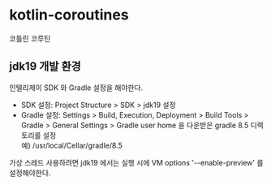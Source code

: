 # kotlin-coroutines
코틀린 코루틴

## jdk19 개발 환경
인텔리제이 SDK 와 Gradle 설정을 해야한다.
* SDK 설정: Project Structure > SDK > jdk19 설정
* Gradle 설정: Settings > Build, Execution, Deployment > Build Tools > Gradle > General Settings > Gradle user home 을 다운받은 gradle 8.5 디렉토리를 설정  
예) /usr/local/Cellar/gradle/8.5

가상 스레드 사용하려면 jdk19 에서는 실행 시에 VM options '--enable-preview' 를 설정해야한다.
